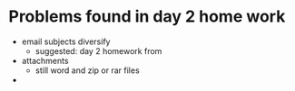 # Problems found in day 2 home work

*	email subjects diversify
	-	suggested: day 2 homework from <name> <id>
*	attachments
	-	still word and zip or rar files
*	
